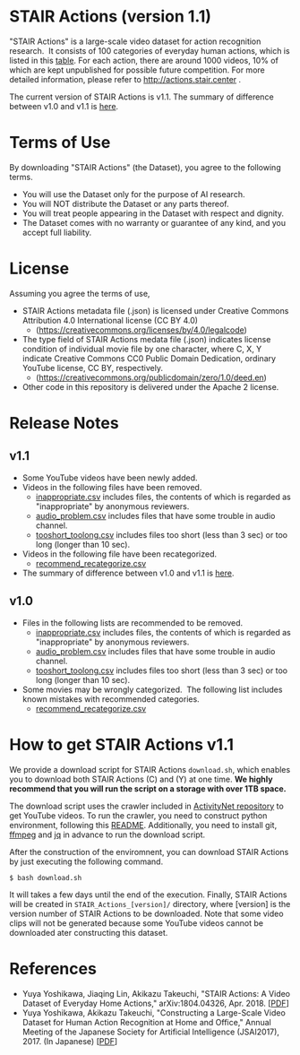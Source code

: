 # STAIR Actions (version 1.1)
"STAIR Actions" is a large-scale video dataset for action recognition research.  It consists of 100 categories of everyday human actions, which is listed in this [table](actionlist.csv).  For each action, there are around 1000 videos, 10% of which are kept unpublished for possible future competition.  For more detailed information, please refer to http://actions.stair.center .

The current version of STAIR Actions is v1.1.
The summary of difference between v1.0 and v1.1 is [here](data/diff_train_from_v1.0_to_v1.1.csv).

# Terms of Use
By downloading "STAIR Actions" (the Dataset), you agree to the following terms.
* You will use the Dataset only for the purpose of AI research.
* You will NOT distribute the Dataset or any parts thereof.
* You will treat people appearing in the Dataset with respect and dignity.
* The Dataset comes with no warranty or guarantee of any kind, and you accept full liability.

# License
Assuming you agree the terms of use, 
* STAIR Actions metadata file (.json) is licensed under Creative Commons Attribution 4.0 International license (CC BY 4.0)
  - (https://creativecommons.org/licenses/by/4.0/legalcode)
* The type field of STAIR Actions medata file (.json) indicates license condition of individual movie file by one character, where C, X, Y indicate Creative Commons CC0 Public Domain Dedication, ordinary YouTube license, CC BY, respectively. 
  - (https://creativecommons.org/publicdomain/zero/1.0/deed.en)
* Other code in this repository is delivered under the Apache 2 license.

# Release Notes

## v1.1
- Some YouTube videos have been newly added. 
- Videos in the following files have been removed.
  - [inappropriate.csv](https://github.com/STAIR-Lab-CIT/STAIR-actions/blob/v1.0/inappropriate.csv) includes files, the contents of which is regarded as "inappropriate" by anonymous reviewers.
  - [audio_problem.csv](https://github.com/STAIR-Lab-CIT/STAIR-actions/blob/v1.0/audio_problem.csv) includes files that have some trouble in audio channel.
  - [tooshort_toolong.csv](https://github.com/STAIR-Lab-CIT/STAIR-actions/blob/v1.0/tooshort_toolong.csv) includes files too short (less than 3 sec) or too long (longer than 10 sec).
- Videos in the following file have been recategorized.
  - [recommend_recategorize.csv](https://github.com/STAIR-Lab-CIT/STAIR-actions/blob/v1.0/recommend_recategorize.csv)
- The summary of difference between v1.0 and v1.1 is [here](data/diff_train_from_v1.0_to_v1.1.csv).

## v1.0
- Files in the following lists are recommended to be removed.
  - [inappropriate.csv](https://github.com/STAIR-Lab-CIT/STAIR-actions/blob/v1.0/inappropriate.csv) includes files, the contents of which is regarded as "inappropriate" by anonymous reviewers.
  - [audio_problem.csv](https://github.com/STAIR-Lab-CIT/STAIR-actions/blob/v1.0/audio_problem.csv) includes files that have some trouble in audio channel.
  - [tooshort_toolong.csv](https://github.com/STAIR-Lab-CIT/STAIR-actions/blob/v1.0/tooshort_toolong.csv) includes files too short (less than 3 sec) or too long (longer than 10 sec).
- Some movies may be wrongly categorized.  The following list includes known mistakes with recommended categories.
  - [recommend_recategorize.csv](https://github.com/STAIR-Lab-CIT/STAIR-actions/blob/v1.0/recommend_recategorize.csv)

# How to get STAIR Actions v1.1

We provide a download script for STAIR Actions `download.sh`, which enables you to download both STAIR Actions (C) and (Y) at one time.
**We highly recommend that you will run the script on a storage with over 1TB space.**

The download script uses the crawler included in [ActivityNet repository](https://github.com/activitynet/ActivityNet) to get YouTube videos.
To run the crawler, you need to construct python environment, following this [README](https://github.com/activitynet/ActivityNet/blob/master/Crawler/Kinetics/README.md).
Additionally, you need to install git, [ffmpeg](https://www.ffmpeg.org/) and [jq](https://stedolan.github.io/jq/) in advance to run the download script.

After the construction of the enviromnent, 
you can download STAIR Actions by just executing the following command.
```
$ bash download.sh
```
It will takes a few days until the end of the execution. 
Finally, STAIR Actions will be created in `STAIR_Actions_[version]/` directory, where [version] is the version number of STAIR Actions to be downloaded.
Note that some video clips will not be generated because some YouTube videos cannot be downloaded ater constructing this dataset.

# References
- Yuya Yoshikawa, Jiaqing Lin, Akikazu Takeuchi, "STAIR Actions: A Video Dataset of Everyday Home Actions," arXiv:1804.04326, Apr. 2018. [[PDF](https://arxiv.org/abs/1804.04326)]
- Yuya Yoshikawa, Akikazu Takeuchi, "Constructing a Large-Scale Video Dataset for Human Action Recognition at Home and Office," Annual Meeting of the Japanese Society for Artificial Intelligence (JSAI2017), 2017. (In Japanese) [[PDF](https://kaigi.org/jsai/webprogram/2017/pdf/230.pdf)]




